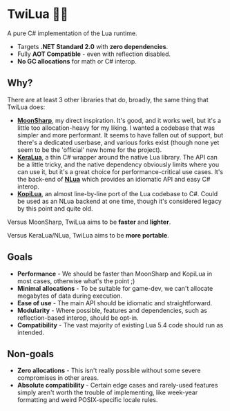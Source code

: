# TwiLua 🦄🌒

A pure C# implementation of the Lua runtime.

* Targets **.NET Standard 2.0** with **zero dependencies**.
* Fully **AOT Compatible** - even with reflection disabled.
* **No GC allocations** for math or C# interop.

## Why?

There are at least 3 other libraries that do, broadly, the same thing that TwiLua does:

* [**MoonSharp**](https://github.com/moonsharp-devs/moonsharp), my direct inspiration. It's good, and it works well, but it's a little too allocation-heavy for my liking. I wanted a codebase that was simpler and more performant. It seems to have fallen out of support, but there's a dedicated userbase, and various forks exist (though none yet seem to be the 'official' new home for the project).
* [**KeraLua**](https://github.com/NLua/KeraLua), a thin C# wrapper around the native Lua library. The API can be a little tricky, and the native dependency obviously limits where you can use it, but it's a great choice for performance-critical use cases. It's the back-end of [**NLua**](https://github.com/NLua/NLua) which provides an idiomatic API and easy C# interop.
* [**KopiLua**](https://github.com/NLua/KopiLua), an almost line-by-line port of the Lua codebase to C#. Could be used as an NLua backend at one time, though it's considered legacy by this point and quite old.

Versus MoonSharp, TwiLua aims to be **faster** and **lighter**.

Versus KeraLua/NLua, TwiLua aims to be **more portable**.

## Goals

* **Performance** - We should be faster than MoonSharp and KopiLua in most cases, otherwise what's the point ;)
* **Minimal allocations** - To be suitable for game-dev, we can't allocate megabytes of data during execution.
* **Ease of use** - The main API should be idiomatic and straightforward.
* **Modularity** - Where possible, features and dependencies, such as reflection-based interop, should be opt-in.
* **Compatibility** - The vast majority of existing Lua 5.4 code should run as intended.

## Non-goals

* **Zero allocations** - This isn't really possible without some severe compromises in other areas.
* **Absolute compatibility** - Certain edge cases and rarely-used features simply aren't worth the trouble of implementing, like week-year formatting and weird POSIX-specific locale rules.